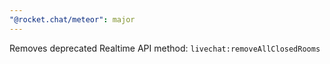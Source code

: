 ```yaml
---
"@rocket.chat/meteor": major
---
```


Removes deprecated Realtime API method: `livechat:removeAllClosedRooms`
